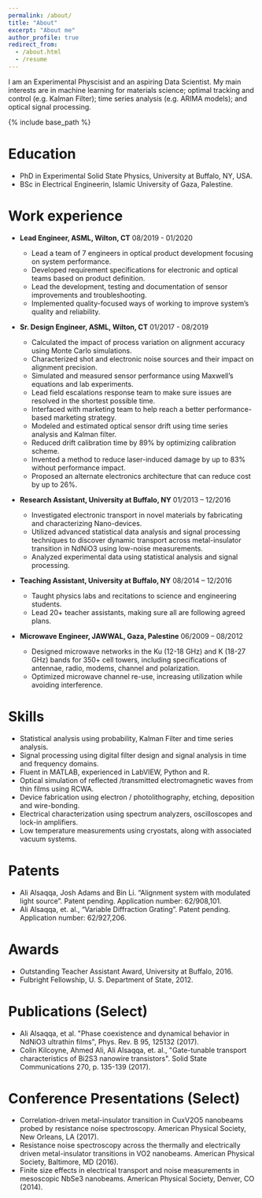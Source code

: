 ```yaml
---
permalink: /about/
title: "About"
excerpt: "About me"
author_profile: true
redirect_from: 
  - /about.html
  - /resume
---
```


I am an Experimental Physcisist and an aspiring Data Scientist. My main interests are in machine learning for materials science; optimal tracking and control (e.g. Kalman Filter); time series analysis (e.g. ARIMA models); and optical signal processing.

{% include base_path %}

Education
======
* PhD in Experimental Solid State Physics, University at Buffalo, NY, USA.
* BSc in Electrical Engineerin, Islamic University of Gaza, Palestine.

Work experience
======
* **Lead Engineer, ASML, Wilton, CT** 	08/2019 - 01/2020
  * Lead a team of 7 engineers in optical product development focusing on system performance.
  * Developed requirement specifications for electronic and optical teams based on product definition.
  * Lead the development, testing and documentation of sensor improvements and troubleshooting.
  * Implemented quality-focused ways of working to improve system’s quality and reliability.

* **Sr. Design Engineer, ASML, Wilton, CT** 	01/2017 - 08/2019
  * Calculated the impact of process variation on alignment accuracy using Monte Carlo simulations.
  * Characterized shot and electronic noise sources and their impact on alignment precision.
  * Simulated and measured sensor performance using Maxwell’s equations and lab experiments.
  * Lead field escalations response team to make sure issues are resolved in the shortest possible time.
  * Interfaced with marketing team to help reach a better performance-based marketing strategy.
  * Modeled and estimated optical sensor drift using time series analysis and Kalman filter.
  * Reduced drift calibration time by 89% by optimizing calibration scheme.
  * Invented a method to reduce laser-induced damage by up to 83% without performance impact.
  * Proposed an alternate electronics architecture that can reduce cost by up to 26%.
 
* **Research Assistant, University at Buffalo, NY** 	01/2013 – 12/2016
  * Investigated electronic transport in novel materials by fabricating and characterizing Nano-devices.
  * Utilized advanced statistical data analysis and signal processing techniques to discover dynamic transport across metal-insulator transition in NdNiO3 using low-noise measurements.
  * Analyzed experimental data using statistical analysis and signal processing.

* **Teaching Assistant, University at Buffalo, NY**  	08/2014 – 12/2016
  * Taught physics labs and recitations to science and engineering students.
  * Lead 20+ teacher assistants, making sure all are following agreed plans.

* **Microwave Engineer, JAWWAL, Gaza, Palestine** 	06/2009 – 08/2012
  * Designed microwave networks in the Ku (12-18 GHz) and K (18-27 GHz) bands for 350+ cell towers, including specifications of antennae, radio, modems, channel and polarization.
  * Optimized microwave channel re-use, increasing utilization while avoiding interference.
  
Skills
======
* Statistical analysis using probability, Kalman Filter and time series analysis.
* Signal processing using digital filter design and signal analysis in time and frequency domains.
* Fluent in MATLAB, experienced in LabVIEW, Python and R.
* Optical simulation of reflected /transmitted electromagnetic waves from thin films using RCWA.
* Device fabrication using electron / photolithography, etching, deposition and wire-bonding.
* Electrical characterization using spectrum analyzers, oscilloscopes and lock-in amplifiers.
* Low temperature measurements using cryostats, along with associated vacuum systems.

Patents
======
* Ali Alsaqqa, Josh Adams and Bin Li. “Alignment system with modulated light source”. Patent pending. Application number: 62/908,101.
* Ali Alsaqqa, et. al., “Variable Diffraction Grating”. Patent pending. Application number: 62/927,206.

Awards
======
* Outstanding Teacher Assistant Award, University at Buffalo, 2016.
* Fulbright Fellowship, U. S. Department of State, 2012.

Publications (Select)
======
* Ali Alsaqqa, et al. "Phase coexistence and dynamical behavior in NdNiO3 ultrathin films", Phys. Rev. B 95, 125132 (2017).
* Colin Kilcoyne, Ahmed Ali, Ali Alsaqqa, et. al., "Gate-tunable transport characteristics of Bi2S3 nanowire transistors". Solid State Communications 270, p. 135-139 (2017).

Conference Presentations (Select)
======
* Correlation-driven metal-insulator transition in CuxV2O5 nanobeams probed by resistance noise spectroscopy. American Physical Society, New Orleans, LA (2017).
* Resistance noise spectroscopy across the thermally and electrically driven metal-insulator transitions in VO2 nanobeams. American Physical Society, Baltimore, MD (2016).
* Finite size effects in electrical transport and noise measurements in mesoscopic NbSe3 nanobeams. American Physical Society, Denver, CO (2014).
